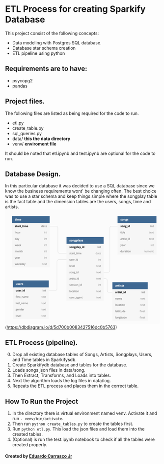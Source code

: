 # ETL Process for creating Sparkify Database
This project consist of the following concepts:
- Data modeling with Postgres SQL database.
- Database star schema creation
- ETL pipeline using python
## Requirements are to have:
- psycopg2
- pandas

## Project files.
The following files are listed as being required for the code to run.
- etl.py
- create_table.py
- sql_queries.py
- data/ **this the data directory**
- venv/ **enviroment file**

It should be noted that etl.ipynb and test.ipynb are optional for the code to run.
## Database Design.
In this particular database it was decided to use a SQL database since we know the business requirements wont' be changing often.
 The best choice was to use a star schema and keep things simple where the songplay table is the fact table and the dimension tables are the users, songs, time and artists.
 ![](db-diagram.png)(https://dbdiagram.io/d/5d700b0083427516dc0b5763)
## ETL Process (pipeline).
0. Drop all existing database tables of Songs, Artists, Songplays, Users, and Time tables in Sparkifysdb.
1. Create Sparkifydb database and tables for the database.
2. Loads songs json files in data/song.
3. Then Extract, Transforms, and Loads into tables.
4. Next the algorithm loads the log files in data/log.
5. Repeats the ETL process and places them in the correct table.
## How To Run the Project
1. In the directory there is virtual environment named venv. Activate it and run `. venv/bin/activate`.
2. Then run `python create_tables.py` to create the tables first.
3. Run `python etl.py`. This load the json files and load them into the created tables.
4. (Optional) is run the test.ipynb notebook to check if all the tables were created properly.

#### Created by [Eduardo Carrasco Jr](https://www.linkedin.com/in/eduardo-carrasco-99314990/)
